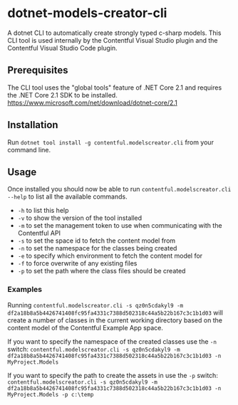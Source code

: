 # dotnet-models-creator-cli
A dotnet CLI to automatically create strongly typed c-sharp models. This CLI tool is used internally by the Contentful Visual Studio plugin and the Contentful Visual Studio Code plugin.

## Prerequisites
The CLI tool uses the "global tools" feature of .NET Core 2.1 and requires the .NET Core 2.1 SDK to be installed. https://www.microsoft.com/net/download/dotnet-core/2.1

## Installation
Run `dotnet tool install -g contentful.modelscreator.cli` from your command line.

## Usage
Once installed you should now be able to run `contentful.modelscreator.cli --help` to list all the available commands.

- `-h` to list this help
- `-v` to show the version of the tool installed
- `-m` to set the management token to use when communicating with the Contentful API
- `-s` to set the space id to fetch the content model from
- `-n` to set the namespace for the classes being created
- `-e` to specify which environment to fetch the content model for
- `-f` to force overwrite of any existing files 
- `-p` to set the path where the class files should be created

### Examples
Running `contentful.modelscreator.cli -s qz0n5cdakyl9 -m df2a18b8a5b4426741408fc95fa4331c7388d502318c44a5b22b167c3c1b1d03` will create a number of classes in the current working directory based on the content model of the Contentful Example App space.

If you want to specify the namespace of the created classes use the `-n` switch: `contentful.modelscreator.cli -s qz0n5cdakyl9 -m df2a18b8a5b4426741408fc95fa4331c7388d502318c44a5b22b167c3c1b1d03 -n MyProject.Models` 

If you want to specify the path to create the assets in use the `-p` switch: `contentful.modelscreator.cli -s qz0n5cdakyl9 -m df2a18b8a5b4426741408fc95fa4331c7388d502318c44a5b22b167c3c1b1d03 -n MyProject.Models -p c:\temp`

